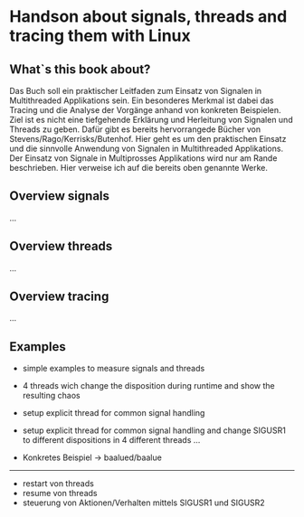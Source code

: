 Handson about signals, threads and tracing them with Linux
==========================================================


What`s this book about?
-----------------------

Das Buch soll ein praktischer Leitfaden zum Einsatz von Signalen in Multithreaded Applikations sein. Ein besonderes Merkmal ist dabei das Tracing und die Analyse der Vorgänge anhand von konkreten Beispielen. Ziel ist es nicht eine tiefgehende Erklärung und Herleitung von Signalen und Threads zu geben. Dafür gibt es bereits hervorrangede Bücher von Stevens/Rago/Kerrisks/Butenhof. Hier geht es um den praktischen Einsatz und die sinnvolle Anwendung von Signalen in Multithreaded Applikations.
Der Einsatz von Signale in Multiprosses Applikations wird nur am Rande beschrieben. Hier verweise ich auf die bereits oben genannte Werke. 


Overview signals
----------------
...


Overview threads
----------------
...


Overview tracing
----------------
...


Examples
--------

- simple examples to measure signals and threads 
- 4 threads wich change the disposition during runtime and show the resulting chaos
- setup explicit thread for common signal handling
- setup explicit thread for common signal handling and change SIGUSR1 to different dispositions in 4 different threads ...

- Konkretes Beispiel -> baalued/baalue 



----

- restart von threads
- resume von threads
- steuerung von Aktionen/Verhalten mittels SIGUSR1 und SIGUSR2